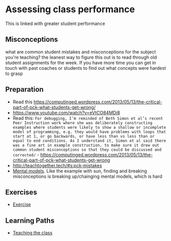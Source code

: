# Assessing class performance
This is linked with greater student performance


## Misconceptions

what are common student mistakes and misconceptions for the subject you're teaching?  the leanest way to figure this out is to read through old student assignments for the week.  If you have more time you can get in touch with past coaches or students to find out what concepts were hardest to grasp



## Preparation
- Read this https://computinged.wordpress.com/2013/05/13/the-critical-part-of-pck-what-students-get-wrong/
- https://www.youtube.com/watch?v=eVtCO84MDj8
- Read this: `For debugging, I’m reminded of Beth Simon et al’s recent Peer Instruction work where she was deliberately constructing examples where students were likely to show a shallow or incomplete model of programming, e.g. they would have problems with loops that start at 1, or go backwards, or have less than vs less than or equal to end conditions. As I understand it, Simon et al said there was a fine art in example construction, to make sure it drew out common student misconceptions so that they could be discussed and corrected/` - https://computinged.wordpress.com/2013/05/13/the-critical-part-of-pck-what-students-get-wrong
- http://teachtogether.tech/#s:pck-mistakes
- [Mental models](https://www.youtube.com/watch?v=AbAfM7AFO3k). Like the example with sun, finding and breaking misconceptions is breaking up/chainging mental models, which is hard

## Exercises

- [Exercise](../exercises/assessing-class-performance.md)

## Learning Paths

- [Teaching the class](../learning-paths/teaching-the-class.md)
